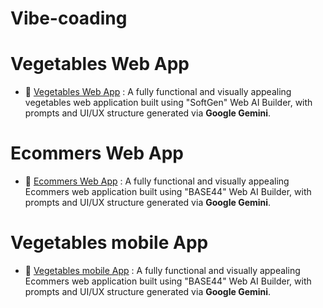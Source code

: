 # Vibe-coading

#  Vegetables Web App
- 🔗 [Vegetables Web App](https://sg-0d264005-7ab3-4c11-bea2-1e3a36e9.vercel.app/) : A fully functional and visually appealing vegetables web application built using "SoftGen" Web AI Builder, with prompts and UI/UX structure generated via **Google Gemini**.
# Ecommers Web App
- 🔗 [Ecommers Web App](https://app--trend-luxe-bc9bb6fb.base44.app/) : A fully functional and visually appealing Ecommers web application built using "BASE44" Web AI Builder, with prompts and UI/UX structure generated via **Google Gemini**.
# Vegetables mobile App
- 🔗 [Vegetables mobile App](http://freshveggie-online-organic-vegetable-store.rork.app/) : A fully functional and visually appealing Ecommers web application built using "BASE44" Web AI Builder, with prompts and UI/UX structure generated via **Google Gemini**.

